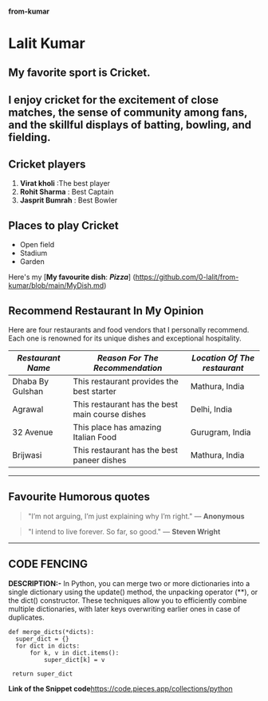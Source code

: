 #### from-kumar
# Lalit Kumar
## My favorite sport is Cricket.
 I enjoy cricket for the **excitement of close matches**, the sense of community among fans, and **the skillful displays of batting, bowling, and fielding.**
 ---
 ## Cricket players
 1. **Virat kholi** :The best player
 2. **Rohit Sharma** : Best Captain
 3. **Jasprit Bumrah** : Best Bowler
 ## Places to play Cricket
* Open field
* Stadium
* Garden

Here's my [**My favourite dish**: ***Pizza***] (https://github.com/0-lalit/from-kumar/blob/main/MyDish.md) 
## Recommend Restaurant In My Opinion
Here are four restaurants and food vendors that I personally recommend. Each one is renowned for its unique dishes and exceptional hospitality. 

| *Restaurant Name*   |  *Reason For The Recommendation*   |  *Location Of The restaurant*  |
|-----------------------|--------------------------------------|----------------------------------|
|Dhaba By Gulshan       | This restaurant provides the best starter | Mathura, India             |
| Agrawal    | This restaurant has the best main course dishes| Delhi, India           |
|    32 Avenue          | This place has amazing Italian Food | Gurugram, India  |
| Brijwasi | This restaurant has the best paneer dishes | Mathura, India               |

---
## Favourite Humorous quotes
> "I’m not arguing, I’m just explaining why I’m right." — **Anonymous**

>"I intend to live forever. So far, so good." — **Steven Wright**

----
## CODE FENCING
**DESCRIPTION:-**
In Python, you can merge two or more dictionaries into a single dictionary using the update() method, the unpacking operator (**), or the dict() constructor. These techniques allow you to efficiently combine multiple dictionaries, with later keys overwriting earlier ones in case of duplicates.
~~~
def merge_dicts(*dicts):
  super_dict = {}
  for dict in dicts:
      for k, v in dict.items():
          super_dict[k] = v

 return super_dict
 ~~~
 **Link of the Snippet code**<https://code.pieces.app/collections/python>